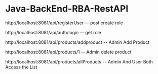 # Java-BackEnd-RBA-RestAPI


http://localhost:8081/api/registerUser -- post create role

http://localhost:8081/api/auth/login -- get role

http://localhost:8081/api/products/addproduct -- Admin Add Product

http://localhost:8081/api/products/1 -- Admin delete product

http://localhost:8081/api/products/allProducts -- Admin And User Both Access the List
